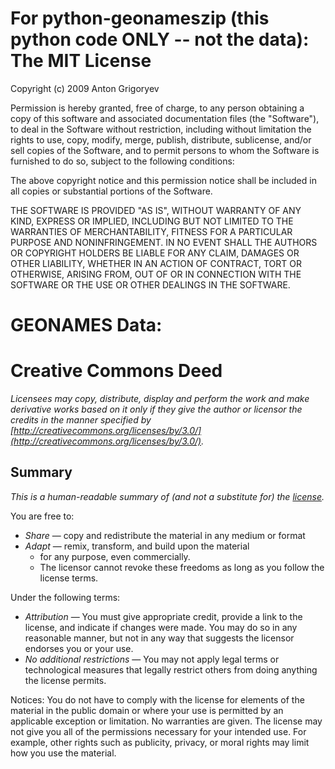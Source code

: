 For python-geonameszip (this python code ONLY -- not the data):
The MIT License
===============

Copyright (c) 2009 Anton Grigoryev

Permission is hereby granted, free of charge, to any person obtaining a copy
of this software and associated documentation files (the "Software"), to deal
in the Software without restriction, including without limitation the rights
to use, copy, modify, merge, publish, distribute, sublicense, and/or sell
copies of the Software, and to permit persons to whom the Software is
furnished to do so, subject to the following conditions:

The above copyright notice and this permission notice shall be included in
all copies or substantial portions of the Software.

THE SOFTWARE IS PROVIDED "AS IS", WITHOUT WARRANTY OF ANY KIND, EXPRESS OR
IMPLIED, INCLUDING BUT NOT LIMITED TO THE WARRANTIES OF MERCHANTABILITY,
FITNESS FOR A PARTICULAR PURPOSE AND NONINFRINGEMENT. IN NO EVENT SHALL THE
AUTHORS OR COPYRIGHT HOLDERS BE LIABLE FOR ANY CLAIM, DAMAGES OR OTHER
LIABILITY, WHETHER IN AN ACTION OF CONTRACT, TORT OR OTHERWISE, ARISING FROM,
OUT OF OR IN CONNECTION WITH THE SOFTWARE OR THE USE OR OTHER DEALINGS IN
THE SOFTWARE.


# GEONAMES Data:

Creative Commons Deed
=====================
_Licensees may copy, distribute, display and perform the work and make derivative works based on it only if they give the author or licensor the credits in the manner specified by [http://creativecommons.org/licenses/by/3.0/](http://creativecommons.org/licenses/by/3.0/)._

## Summary
_This is a human-readable summary of (and not a substitute for) the [license](http://creativecommons.org/licenses/by/3.0/)._

You are free to:
- *Share* — copy and redistribute the material in any medium or format
- *Adapt* — remix, transform, and build upon the material
    - for any purpose, even commercially.
    - The licensor cannot revoke these freedoms as long as you follow the license terms.

Under the following terms:
- *Attribution* — You must give appropriate credit, provide a link to the license, and indicate if changes were made. You may do so in any reasonable manner, but not in any way that suggests the licensor endorses you or your use.
- *No additional restrictions* — You may not apply legal terms or technological measures that legally restrict others from doing anything the license permits.

Notices:
You do not have to comply with the license for elements of the material in the public domain or where your use is permitted by an applicable exception or limitation.
No warranties are given. The license may not give you all of the permissions necessary for your intended use. For example, other rights such as publicity, privacy, or moral rights may limit how you use the material.

